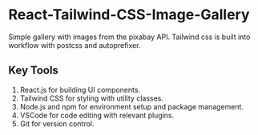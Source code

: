 # React-Tailwind-CSS-Image-Gallery

Simple gallery with images from the pixabay API. Tailwind css is built into workflow with postcss and autoprefixer.

## Key Tools

1. React.js for building UI components.
2. Tailwind CSS for styling with utility classes.
3. Node.js and npm for environment setup and package management.
4. VSCode for code editing with relevant plugins.
5. Git for version control.
